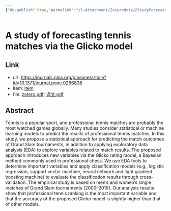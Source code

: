 ```yaml
---
{"dg-publish":true,"permalink":"/5-Attachment/ZoteroNote/@StudyForecasting_2022_Yue/","title":"A study of forecasting tennis matches via the Glicko model"}
---
```


# A study of forecasting tennis matches via the Glicko model
## Link
- url: https://journals.plos.org/plosone/article?id=10.1371/journal.pone.0266838
- item: [item](zotero://select/library/items/A6LIR345)
- file: [zotero.pdf](zotero://open-pdf/library/items/M9W2F9GA); [译文.pdf](zotero://open-pdf/library/items/FZQGTHWG)
## Abstract
Tennis is a popular sport, and professional tennis matches are probably the most watched games globally. Many studies consider statistical or machine learning models to predict the results of professional tennis matches. In this study, we propose a statistical approach for predicting the match outcomes of Grand Slam tournaments, in addition to applying exploratory data analysis (EDA) to explore variables related to match results. The proposed approach introduces new variables via the Glicko rating model, a Bayesian method commonly used in professional chess. We use EDA tools to determine important variables and apply classification models (e.g., logistic regression, support vector machine, neural network and light gradient boosting machine) to evaluate the classification results through cross-validation. The empirical study is based on men’s and women’s single matches of Grand Slam tournaments (2000–2019). Our analysis results show that professional tennis ranking is the most important variable and that the accuracy of the proposed Glicko model is slightly higher than that of other models.